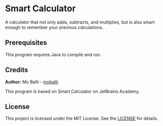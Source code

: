 # Smart Calculator
A calculator that not only adds, subtracts, and multiplies, but is also smart enough to remember your previous calculations.

## Prerequisites
This program requires Java to compile and run.

## Credits
**Author:** Mo Balti - [mobalti](https://github.com/mobalti)

This program is based on Smart Calculator on JetBrains Academy.

## License
This project is licensed under the MIT License. See the [LICENSE](https://github.com/mobalic/Smart-Calculator/blob/main/LICENSE) for details.
